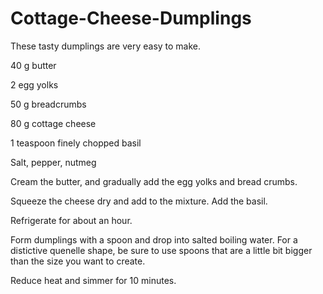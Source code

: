 # Cottage-Cheese-Dumplings

These tasty dumplings are very easy to make. 


 
40 g butter

2 egg yolks

50 g breadcrumbs

80 g cottage cheese

1 teaspoon finely chopped basil

Salt, pepper, nutmeg
 

Cream the butter, and gradually add the egg yolks and bread crumbs.

Squeeze the cheese dry and add to the mixture. Add the basil.

Refrigerate for about an hour.

Form dumplings with a spoon and drop into salted boiling water. For a distictive quenelle shape, be sure to use spoons that are a little bit bigger than the size you want to create.

Reduce heat and simmer for 10 minutes.
